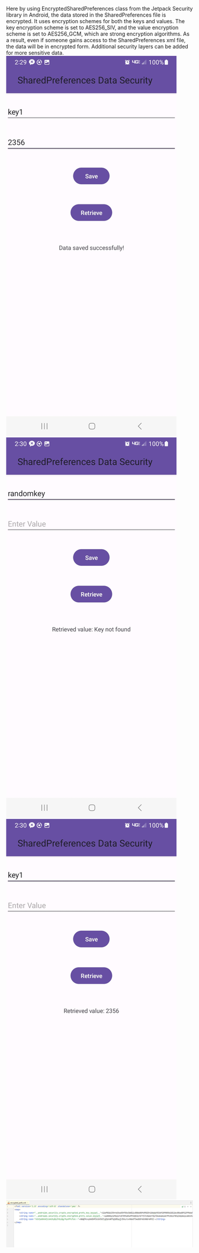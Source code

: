 Here by using EncryptedSharedPreferences class from the Jetpack Security library in Android, the data stored in the SharedPreferences file is encrypted. It uses 
encryption schemes for both the keys and values. The key encryption scheme is set to AES256_SIV, and the value encryption scheme is set to AES256_GCM, which 
are strong encryption algorithms. As a result, even if someone gains access to the SharedPreferences xml file, the data will be in encrypted form. Additional
security layers can be added for more sensitive data.  
![SharedPrefsSecurityImage](images/SharedPrefsSecurity1.jpg) ![SharedPrefsSecurityImage](images/SharedPrefsSecurity2.jpg)![SharedPrefsSecurityImage](images/SharedPrefsSecurity3.jpg)
![SharedPrefsSecurityImage](images/encrypted_prefs.xml.png)
